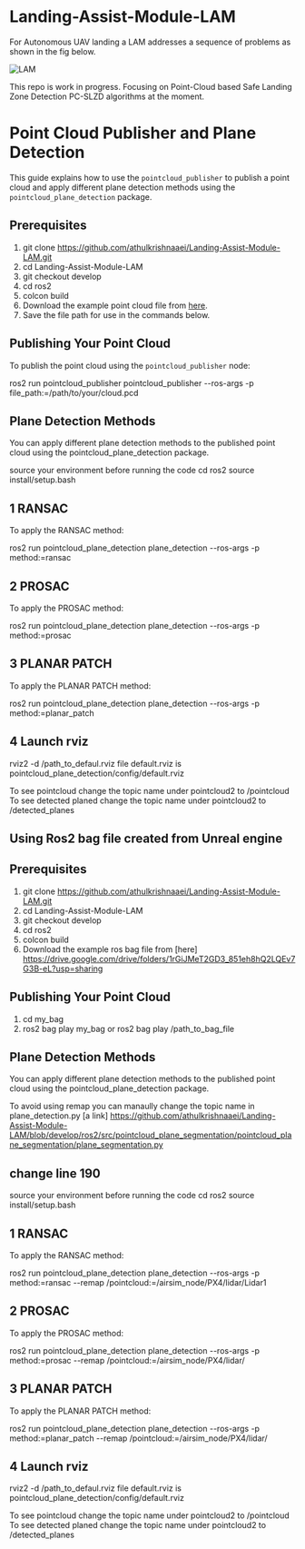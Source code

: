 # Landing-Assist-Module-LAM
For Autonomous UAV landing a LAM addresses a sequence of problems as shown in the fig below.

![LAM](https://github.com/Robotgir/Landing-Assist-Module-LAM/assets/47585672/b35b1021-e451-4f36-b16c-2d00289be256)

This repo is work in progress.
Focusing on Point-Cloud based Safe Landing Zone Detection PC-SLZD algorithms at the moment.

# Point Cloud Publisher and Plane Detection

This guide explains how to use the `pointcloud_publisher` to publish a point cloud and apply different plane detection methods using the `pointcloud_plane_detection` package.

## Prerequisites
1. git clone https://github.com/athulkrishnaaei/Landing-Assist-Module-LAM.git
2. cd Landing-Assist-Module-LAM
3. git checkout develop
4. cd ros2
5. colcon build
2. Download the example point cloud file from [here](https://drive.google.com/file/d/1NYAtHWjuo6R7qI4s55TbW7oRZUM73guQ/view?usp=sharing).
3. Save the file path for use in the commands below.

## Publishing Your Point Cloud

To publish the point cloud using the `pointcloud_publisher` node:

ros2 run pointcloud_publisher pointcloud_publisher --ros-args -p file_path:=/path/to/your/cloud.pcd


## Plane Detection Methods

You can apply different plane detection methods to the published point cloud using the pointcloud_plane_detection package.

source your environment before running the code 
cd ros2 
source install/setup.bash
## 1 RANSAC
To apply the RANSAC method:

ros2 run pointcloud_plane_detection plane_detection --ros-args -p method:=ransac

## 2 PROSAC
To apply the PROSAC method:

ros2 run pointcloud_plane_detection plane_detection --ros-args -p method:=prosac

## 3 PLANAR PATCH
To apply the PLANAR PATCH method:

ros2 run pointcloud_plane_detection plane_detection --ros-args -p method:=planar_patch

## 4 Launch rviz
rviz2 -d /path_to_defaul.rviz file 
default.rviz is pointcloud_plane_detection/config/default.rviz

To see pointcloud change the topic name under pointcloud2 to /pointcloud
To see detected planed change the topic name under pointcloud2 to /detected_planes

## Using Ros2 bag file created from Unreal engine 

## Prerequisites
1. git clone https://github.com/athulkrishnaaei/Landing-Assist-Module-LAM.git
2. cd Landing-Assist-Module-LAM
3. git checkout develop
4. cd ros2
5. colcon build
6. Download the example ros bag file from [here] https://drive.google.com/drive/folders/1rGiJMeT2GD3_851eh8hQ2LQEv7G3B-eL?usp=sharing

## Publishing Your Point Cloud
1. cd my_bag
2. ros2 bag play my_bag or ros2 bag play /path_to_bag_file

## Plane Detection Methods

You can apply different plane detection methods to the published point cloud using the pointcloud_plane_detection package.

To avoid using remap you can manaully change the topic name in plane_detection.py [a link] https://github.com/athulkrishnaaei/Landing-Assist-Module-LAM/blob/develop/ros2/src/pointcloud_plane_segmentation/pointcloud_plane_segmentation/plane_segmentation.py 
## change line 190

source your environment before running the code 
cd ros2 
source install/setup.bash

## 1 RANSAC
To apply the RANSAC method:

ros2 run pointcloud_plane_detection plane_detection --ros-args -p method:=ransac --remap /pointcloud:=/airsim_node/PX4/lidar/Lidar1

## 2 PROSAC
To apply the PROSAC method:

ros2 run pointcloud_plane_detection plane_detection --ros-args -p method:=prosac --remap /pointcloud:=/airsim_node/PX4/lidar/

## 3 PLANAR PATCH
To apply the PLANAR PATCH method:

ros2 run pointcloud_plane_detection plane_detection --ros-args -p method:=planar_patch --remap /pointcloud:=/airsim_node/PX4/lidar/

## 4 Launch rviz
rviz2 -d /path_to_defaul.rviz file 
default.rviz is pointcloud_plane_detection/config/default.rviz

To see pointcloud change the topic name under pointcloud2 to /pointcloud
To see detected planed change the topic name under pointcloud2 to /detected_planes